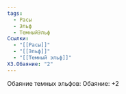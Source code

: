 ```yaml
---
tags:
  - Расы
  - Эльф
  - ТемныйЭльф
Ссылки:
  - "[[Расы]]"
  - "[[Эльф]]"
  - "[[Темный эльф]]"
ХЗ.Обаяние: "2"
---
```

Обаяние темных эльфов:
Обаяние: +2










